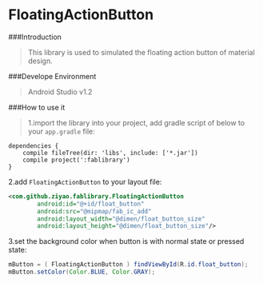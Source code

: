 # FloatingActionButton
###Introduction
> This library is used to simulated the floating action button of material design.

###Develope Environment
> Android Studio v1.2


###How to use it
> 1.import the library into your project, add gradle script of below to your `app.gradle` file:
```
dependencies {
    compile fileTree(dir: 'libs', include: ['*.jar'])
    compile project(':fablibrary')
}
```
2.add `FloatingActionButton` to your layout file:
```xml
<com.github.ziyao.fablibrary.FloatingActionButton
        android:id="@+id/float_button"
        android:src="@mipmap/fab_ic_add"
        android:layout_width="@dimen/float_button_size"
        android:layout_height="@dimen/float_button_size"/>
```
3.set the background color when button is with normal state or pressed state:
```java
mButton = ( FloatingActionButton ) findViewById(R.id.float_button);
mButton.setColor(Color.BLUE, Color.GRAY);
```

